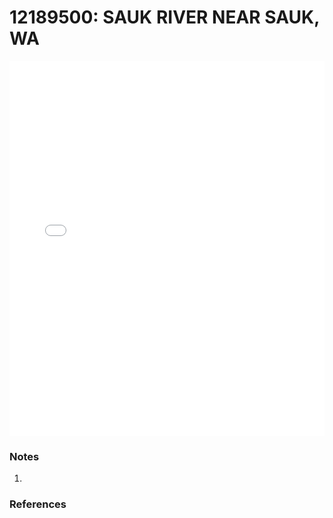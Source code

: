 # 12189500: SAUK RIVER NEAR SAUK, WA

<iframe src="/_static/stations/12189500_fdc.html" width="100%" height="600" frameborder="0"></iframe>

### Notes
1. 

### References

